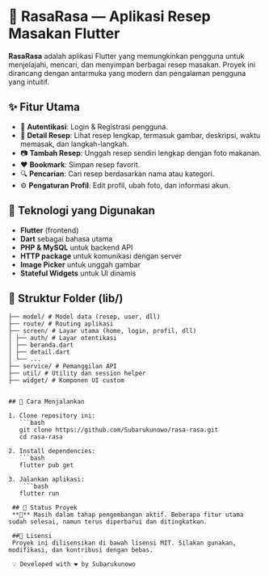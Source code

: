 # 🍲 RasaRasa — Aplikasi Resep Masakan Flutter

**RasaRasa** adalah aplikasi Flutter yang memungkinkan pengguna untuk menjelajahi, mencari, dan menyimpan berbagai resep masakan. Proyek ini dirancang dengan antarmuka yang modern dan pengalaman pengguna yang intuitif.

## ✨ Fitur Utama

- 🔐 **Autentikasi**: Login & Registrasi pengguna.
- 📄 **Detail Resep**: Lihat resep lengkap, termasuk gambar, deskripsi, waktu memasak, dan langkah-langkah.
- 📷 **Tambah Resep**: Unggah resep sendiri lengkap dengan foto makanan.
- ❤️ **Bookmark**: Simpan resep favorit.
- 🔍 **Pencarian**: Cari resep berdasarkan nama atau kategori.
- ⚙️ **Pengaturan Profil**: Edit profil, ubah foto, dan informasi akun.

## 🧰 Teknologi yang Digunakan

- **Flutter** (frontend)
- **Dart** sebagai bahasa utama
- **PHP & MySQL** untuk backend API
- **HTTP package** untuk komunikasi dengan server
- **Image Picker** untuk unggah gambar
- **Stateful Widgets** untuk UI dinamis

## 📁 Struktur Folder (lib/)
```text
├── model/ # Model data (resep, user, dll)
├── route/ # Routing aplikasi
├── screen/ # Layar utama (home, login, profil, dll)
│ ├── auth/ # Layar otentikasi
│ ├── beranda.dart
│ ├── detail.dart
│ └── ...
├── service/ # Pemanggilan API
├── util/ # Utility dan session helper
├── widget/ # Komponen UI custom


## 🚀 Cara Menjalankan

1. Clone repository ini:
   ```bash
   git clone https://github.com/Subarukunowo/rasa-rasa.git
   cd rasa-rasa

2. Install dependencies:
   ```bash
   flutter pub get

3. Jalankan aplikasi:
    ```bash
   flutter run

 ## 📌 Status Proyek
 **🚧** Masih dalam tahap pengembangan aktif. Beberapa fitur utama sudah selesai, namun terus diperbarui dan ditingkatkan.

 ##📜 Lisensi
 Proyek ini dilisensikan di bawah lisensi MIT. Silakan gunakan, modifikasi, dan kontribusi dengan bebas.

 💡 Developed with ❤️ by Subarukunowo
